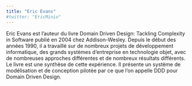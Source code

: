 ```yaml
---
title: "Eric Evans"
#twitter: "EricMinio"
---
```


Eric Evans est l’auteur du livre Domain Driven Design: Tackling Complexity in Software publié en 2004 chez Addison-Wesley. Depuis le début des années 1990, il a travaillé sur de nombreux projets de développement informatique, des grands systèmes d’entreprise en technologie objet, avec de nombreuses approches différentes et de nombreux résultats différents. Le livre est une synthèse de cette expérience. Il présente un système de modélisation et de conception pilotée par ce que l’on appelle DDD pour Domain Driven Design.
